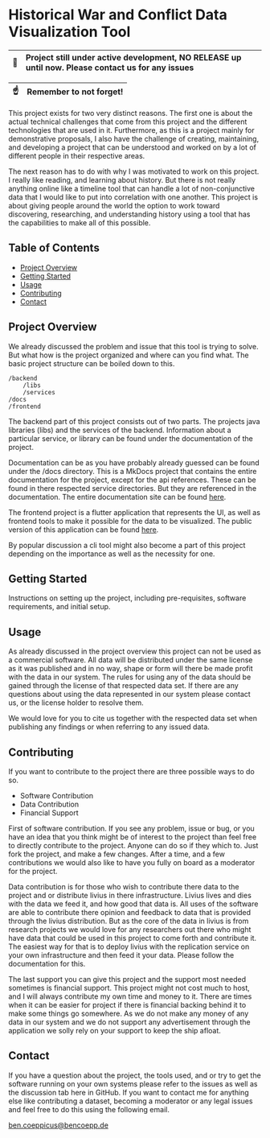 # Historical War and Conflict Data Visualization Tool

| :memo:        | Project still under active development, NO RELEASE up until now. Please contact us for any issues |
|---------------|:--------------------------------------------------------------------------------------------------|

| :point_up:    | Remember to not forget! |
|---------------|:------------------------|

This project exists for two very distinct reasons. The first one is about the actual technical challenges that come from
this project and the different technologies that are used in it. Furthermore, as this is a project mainly for
demonstrative proposals, I also have the challenge of creating, maintaining, and developing a project that can be
understood and worked on by a lot of different people in their respective areas.

The next reason has to do with why I was motivated to work on this project. I really like reading, and learning about
history. But there is not really anything online like a timeline tool that can handle a lot of non-conjunctive data that
I would like to put into correlation with one another. This project is about giving people around the world the option
to work toward discovering, researching, and understanding history using a tool that has the capabilities to make all of
this possible.

## Table of Contents

- [Project Overview](#project-overview)
- [Getting Started](#getting-started)
- [Usage](#usage)
- [Contributing](#contributing)
- [Contact](#contact)

## Project Overview

We already discussed the problem and issue that this tool is trying to solve. But what how is the project organized and
where can you find what. The basic project structure can be boiled down to this. 

```
/backend
    /libs
    /services
/docs
/frontend
```

The backend part of this project consists out of two parts. The projects java libraries (libs) and the services of the 
backend. Information about a particular service, or library can be found under the documentation of the project. 

Documentation can be as you have probably already guessed can be found under the /docs directory. This is a MkDocs 
project that contains the entire documentation for the project, except for the api references. These can be found in there
respected service directories. But they are referenced in the documentation. The entire documentation site can be found
[here](https://livius.io/docs).

The frontend project is a flutter application that represents the UI, as well as frontend tools to make it possible for
the data to be visualized. The public version of this application can be found [here](https://livius.io).

By popular discussion a cli tool might also become a part of this project depending on the importance as well as the 
necessity for one.

## Getting Started

Instructions on setting up the project, including pre-requisites, software requirements, and initial setup.

## Usage

As already discussed in the project overview this project can not be used as a commercial software. All data will be 
distributed under the same license as it was published and in no way, shape or form will there be made profit with the data
in our system. The rules for using any of the data should be gained through the license of that respected data set. If 
there are any questions about using the data represented in our system please contact us, or the license holder to resolve
them. 

We would love for you to cite us together with the respected data set when publishing any findings or when referring to 
any issued data.

## Contributing

If you want to contribute to the project there are three possible ways to do so.

- Software Contribution
- Data Contribution 
- Financial Support

First of software contribution. If you see any problem, issue or bug, or you have an idea that you think might be
of interest to the project than feel free to directly contribute to the project. Anyone can do so if they which to. Just
fork the project, and make a few changes. After a time, and a few contributions we would also like to have you fully on 
board as a moderator for the project. 

Data contribution is for those who wish to contribute there data to the project and or distribute livius in there infrastructure.
Livius lives and dies with the data we feed it, and how good that data is. All uses of the software are able to contribute 
there opinion and feedback to data that is provided through the livius distribution. But as the core of the data in livius
is from research projects we would love for any researchers out there who might have data that could be used in this 
project to come forth and contribute it. The easiest way for that is to deploy livius with the replication service on
your own infrastructure and then feed it your data. Please follow the documentation for this.

The last support you can give this project and the support most needed sometimes is financial support. This project might
not cost much to host, and I will always contribute my own time and money to it. There are times when it can be easier 
for project if there is financial backing behind it to make some things go somewhere. As we do not make any money of any 
data in our system and we do not support any advertisement through the application we solly rely on your support to keep
the ship afloat. 

## Contact

If you have a question about the project, the tools used, and or try to get the software running on your own systems
please refer to the issues as well as the discussion tab here in GitHub. If you want to contact me for anything else like
contributing a dataset, becoming a moderator or any legal issues and feel free to do this using the following email.

ben.coeppicus@bencoepp.de